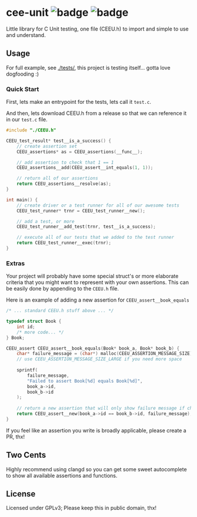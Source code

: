 # cee-unit ![badge](https://action-badges.now.sh/jshom/cee-unit?action=ci) ![badge](https://img.shields.io/github/license/jshom/cee-unit)

Little library for C Unit testing, one file (CEEU.h) to import and
simple to use and understand.

## Usage

For full example, see [./tests/](https://github.com/jshom/cee-unit/tree/master/tests), this project is testing itself... gotta love dogfooding :)

### Quick Start

First, lets make an entrypoint for the tests, lets call it `test.c`.

And then, lets download CEEU.h from a release so that we can reference it in our `test.c` file.

```c
#include "./CEEU.h"

CEEU_test_result* test__is_a_success() {
    // create assertion set
    CEEU_assertions* as = CEEU_assertions(__func__);

    // add assertion to check that 1 == 1
    CEEU_assertions__add(CEEU_assert__int_equals(1, 1));

    // return all of our assertions
    return CEEU_assertions__resolve(as);
}

int main() {
    // create driver or a test runner for all of our awesome tests
    CEEU_test_runner* trnr = CEEU_test_runner__new();

    // add a test, or more
    CEEU_test_runner__add_test(trnr, test__is_a_success);

    // execute all of our tests that we added to the test runner
    return CEEU_test_runner__exec(trnr);
}
```

### Extras

Your project will probably have some special struct's or more elaborate
criteria that you might want to represent with your own assertions. This can be
easily done by appending to the `CEEU.h` file.

Here is an example of adding a new assertion for `CEEU_assert__book_equals`

```c
/* ... standard CEEU.h stuff above ... */

typedef struct Book {
    int id;
    /* more code... */
} Book;

CEEU_assert CEEU_assert__book_equals(Book* book_a, Book* book_b) {
    char* failure_message = (char*) malloc(CEEU_ASSERTION_MESSAGE_SIZE);
    // use CEEU_ASSERTION_MESSAGE_SIZE_LARGE if you need more space
    
    sprintf(
        failure_message,
        "Failed to assert Book[%d] equals Book[%d]",
        book_a->id,
        book_b->id
    );
    
    // return a new assertion that will only show failure message if check if false
    return CEEU_assert__new(book_a->id == book_b->id, failure_message);
}

```

If you feel like an assertion you write is broadly applicable, please create a PR, thx!

## Two Cents

Highly recommend using clangd so you can get some sweet autocomplete to show all available assertions and functions.

## License

Licensed under GPLv3; Please keep this in public domain, thx!
